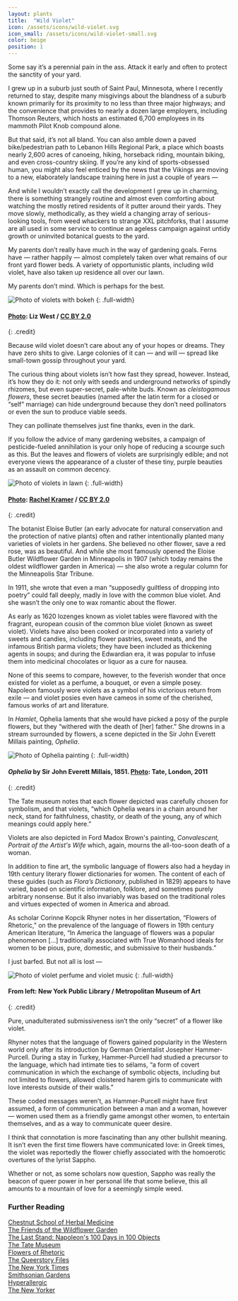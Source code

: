 ```yaml
---
layout: plants
title:  "Wild Violet"
icon: /assets/icons/wild-violet.svg
icon_small: /assets/icons/wild-violet-small.svg
color: beige
position: 1
---
```

Some say it’s a perennial pain in the ass. Attack it early and often to protect the sanctity of your yard. 

I grew up in a suburb just south of Saint Paul, Minnesota, where I recently returned to stay, despite many misgivings about the blandness of a suburb known primarily for its proximity to no less than three major highways; and the convenience that provides to nearly a dozen large employers, including Thomson Reuters, which hosts an estimated 6,700 employees in its mammoth Pilot Knob compound alone.

But that said, it’s not all bland. You can also amble down a paved bike/pedestrian path to Lebanon Hills Regional Park, a place which boasts nearly 2,600 acres of canoeing, hiking, horseback riding, mountain biking, and even cross-country skiing. If you’re any kind of sports-obsessed human, you might also feel enticed by the news that the Vikings are moving to a new, elaborately landscape training here in just a couple of years —

And while I wouldn’t exactly call the development I grew up in charming, there is something strangely routine and almost even comforting about watching the mostly retired residents of it putter around their yards. They move slowly, methodically, as they wield a changing array of serious-looking tools, from weed whackers to strange XXL pitchforks, that I assume are all used in some service to continue an ageless campaign against untidy growth or uninvited botanical guests to the yard. 

My parents don’t really have much in the way of gardening goals. Ferns have — rather happily — almost completely taken over what remains of our front yard flower beds. A variety of opportunistic plants, including wild violet, have also taken up residence all over our lawn. 

My parents don’t mind. Which is perhaps for the best. 

![Photo of violets with bokeh](http://d19obp3htqd30.cloudfront.net/3452728612_d583aaaf5e_o.jpg)
{: .full-width}
#### [Photo](https://flic.kr/p/6g78VE): Liz West / [CC BY 2.0](https://creativecommons.org/licenses/by/2.0/)
{: .credit}

Because wild violet doesn’t care about any of your hopes or dreams. They have zero shits to give. Large colonies of it can — and will — spread like small-town gossip throughout your yard. 

The curious thing about violets isn’t how fast they spread, however. Instead, it’s how they do it: not only with seeds and underground networks of spindly rhizomes, but even super-secret, pale-white buds. Known as _cleistogamous flowers_, these secret beauties (named after the latin term for a closed or “self” marriage) can hide underground because they don’t need pollinators or even the sun to produce viable seeds. 

They can pollinate themselves just fine thanks, even in the dark. 

If you follow the advice of many gardening websites, a campaign of pesticide-fueled annihilation is your only hope of reducing a scourge such as this. But the leaves and flowers of violets are surprisingly edible; and not everyone views the appearance of a cluster of these tiny, purple beauties as an assault on common decency. 

![Photo of violets in lawn](http://d19obp3htqd30.cloudfront.net/14157317963_1d2e851d11_o.jpg)
{: .full-width}
#### [Photo](https://www.flickr.com/photos/rkramer62/14157317963): [Rachel Kramer](https://www.flickr.com/people/rkramer62/) / [CC BY 2.0](https://creativecommons.org/licenses/by/2.0)
{: .credit}

The botanist Eloise Butler (an early advocate for natural conservation and the protection of native plants) often and rather intentionally planted many varieties of violets in her gardens. She believed no other flower, save a red rose, was as beautiful. And while she most famously opened the Eloise Butler Wildflower Garden in Minneapolis in 1907 (which today remains the oldest wildflower garden in America) — she also wrote a regular column for the Minneapolis Star Tribune. 

In 1911, she wrote that even a man “supposedly guiltless of dropping into poetry” could fall deeply, madly in love with the common blue violet. And she wasn’t the only one to wax romantic about the flower. 

As early as 1620 lozenges known as violet tables were flavored with the fragrant, european cousin of the common blue violet (known as sweet violet). Violets have also been cooked or incorporated into a variety of sweets and candies, including flower pastries, sweet meats, and the infamous British parma violets; they have been included as thickening agents in soups; and during the Edwardian era, it was popular to infuse them into medicinal chocolates or liquor as a cure for nausea. 

None of this seems to compare, however, to the feverish wonder that once existed for violet as a perfume, a bouquet, or even a simple posey. Napoleon famously wore violets as a symbol of his victorious return from exile — and violet posies even have cameos in some of the cherished, famous works of art and literature. 

In _Hamlet_, Ophelia laments that she would have picked a posy of the purple flowers, but they “withered with the death of [her] father.” She drowns in a stream surrounded by flowers, a scene depicted in the Sir John Everett Millais painting, _Ophelia_. 

![Photo of Ophelia painting](http://d19obp3htqd30.cloudfront.net/Ophelia.jpg)
{: .full-width}
#### _Ophelia_ by Sir John Everett Millais, 1851. [Photo](https://commons.wikimedia.org/wiki/File:John_Everett_Millais_-_Ophelia_-_Google_Art_Project.jpg): Tate, London, 2011
{: .credit}

The Tate museum notes that each flower depicted was carefully chosen for symbolism, and that violets, “which Ophelia wears in a chain around her neck, stand for faithfulness, chastity, or death of the young, any of which meanings could apply here.”

Violets are also depicted in Ford Madox Brown's painting, _Convalescent, Portrait of the Artist's Wife_ which, again, mourns the all-too-soon death of a woman.

In addition to fine art, the symbolic language of flowers also had a heyday in 19th century literary flower dictionaries for women. The content of each of these guides (such as _Flora’s Dictionary_, published in 1829) appears to have varied, based on scientific information, folklore, and sometimes purely arbitrary nonsense. But it also invariably was based on the traditional roles and virtues expected of women in America and abroad. 

As scholar Corinne Kopcik Rhyner notes in her dissertation, “Flowers of Rhetoric,” on the prevalence of the language of flowers in 19th century American literature, “In America the language of flowers was a popular phenomenon [...] traditionally associated with True Womanhood ideals for women to be pious, pure, domestic, and submissive to their husbands.”

I just barfed. But not all is lost — 

![Photo of violet perfume and violet music](http://d19obp3htqd30.cloudfront.net/vintage-violet.jpg)
{: .full-width}
#### From left: New York Public Library / Metropolitan Museum of Art
{: .credit}

Pure, unadulterated submissiveness isn’t the only “secret” of a flower like violet. 

Rhyner notes that the language of flowers gained popularity in the Western world only after its introduction by German Orientalist Josepher Hammer-Purcell. During a stay in Turkey, Hammer-Purcell had studied a precursor to the language, which had intimate ties to sélams, “a form of covert communication in which the exchange of symbolic objects, including but not limited to flowers, allowed cloistered harem girls to communicate with love interests outside of their walls.”

These coded messages weren’t, as Hammer-Purcell might have first assumed, a form of communication between a man and a woman, however — women used them as a friendly game amongst other women, to entertain themselves, and as a way to communicate queer desire. 

I think that connotation is more fascinating than any other bullshit meaning. It isn’t even the first time flowers have communicated love: in Greek times, the violet was reportedly the flower chiefly associated with the homoerotic overtures of the lyrist Sappho. 

Whether or not, as some scholars now question, Sappho was really the beacon of queer power in her personal life that some believe, this all amounts to a mountain of love for a seemingly simple weed.  

### Further Reading

[Chestnut School of Herbal Medicine](https://chestnutherbs.com/violets-edible-and-medicinal-uses/)  
[The Friends of the Wildflower Garden](http://www.friendsofthewildflowergarden.org/pages/plants/blueviolet.html)  
[The Last Stand: Napoleon's 100 Days in 100 Objects](http://www.100days.eu/items/show/35)  
[The Tate Museum](http://www.tate.org.uk/learn/online-resources/ophelia)    
[Flowers of Rhetoric](http://scholarworks.gsu.edu/cgi/viewcontent.cgi?article=1085&context=english_diss)  
[The Queerstory Files](http://queerstoryfiles.blogspot.com/2012/04/flower-power-violets.html)   
[The New York Times](http://www.nytimes.com/1986/04/30/garden/candied-violets-how-very-french.html)  
[Smithsonian Gardens](http://www.gardens.si.edu/come-learn/docs/Template_HistBloom_Language%20of%20Flowers.pdf)    
[Hyperallergic](https://hyperallergic.com/129541/the-secret-victorian-language-of-flowers/
)  
[The New Yorker](http://www.newyorker.com/magazine/2015/03/16/girl-interrupted)

